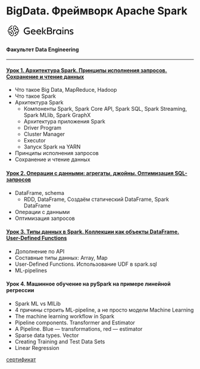# BigData. Фреймворк Apache Spark
![](logo.png)
#### Факультет Data Engineering
____
#### [Урок 1. Архитектура Spark. Принципы исполнения запросов. Сохранение и чтение данных](https://github.com/TolstikovIgor/ApacheSpark/tree/main/lesson1)
* Что такое Big Data, MapReduce, Hadoop
* Что такое Spark
* Архитектура Spark
   * Компоненты Spark, Spark Core API, Spark SQL, Spark Streaming, Spark MLlib, Spark GraphX
   * Архитектура приложения Spark
   * Driver Program
   * Cluster Manager
   * Executor
   * Запуск Spark на YARN
* Принципы исполнения запросов
* Сохранение и чтение данных

#### [Урок 2. Операции с данными: агрегаты, джойны. Оптимизация SQL-запросов](https://github.com/TolstikovIgor/ApacheSpark/tree/main/lesson2)
* DataFrame, schema
   * RDD, DataFrame, Создаём статический DataFrame, Spark DataFrame
* Операции с данными
* Оптимизация запросов

#### [Урок 3. Типы данных в Spark. Коллекции как объекты DataFrame. User-Defined Functions](https://github.com/TolstikovIgor/ApacheSpark/tree/main/lesson3)
* Дополнение по API
* Составные типы данных: Array, Map
* User-Defined Functions. Использование UDF в spark.sql
* ML-pipelines

#### Урок 4. Машинное обучение на pySpark на примере линейной регрессии
* Spark ML vs MlLib
* 4 причины строить ML-pipeline, а не просто модели Machine Learning
* The machine learning workflow in Spark
* Pipeline components. Transformer and Estimator
* A Pipeline. Blue — transformations, red — estimator
* Sparse data types. Vector
* Creating Training and Test Data Sets 
* Linear Regression

[сертификат](https://gb.ru/go/DNKRcR)

